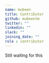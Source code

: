 ```yaml
---
name: mubeen
title: Contributor
github: mubeentm
twitter: ""
linkedin: ""
slack: ""
joining_date: ""
role : contributor
---
```


Still waiting for this
